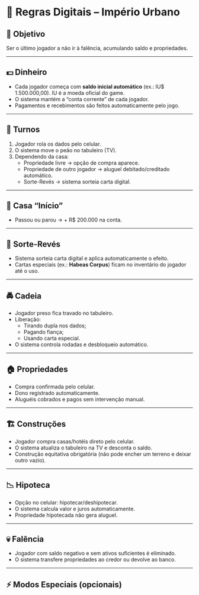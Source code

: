 # 📜 Regras Digitais – Império Urbano

## 🎯 Objetivo  
Ser o último jogador a não ir à falência, acumulando saldo e propriedades.  

---

## 💵 Dinheiro  
- Cada jogador começa com **saldo inicial automático** (ex.: IU$ 1.500.000,00). 
  IU é a moeda oficial do game. 
- O sistema mantém a “conta corrente” de cada jogador.  
- Pagamentos e recebimentos são feitos automaticamente pelo jogo.  

---

## 🎲 Turnos  
1. Jogador rola os dados pelo celular.  
2. O sistema move o peão no tabuleiro (TV).  
3. Dependendo da casa:  
   - Propriedade livre → opção de compra aparece.  
   - Propriedade de outro jogador → aluguel debitado/creditado automático.  
   - Sorte-Revés → sistema sorteia carta digital.  

---

## 🏁 Casa “Início”  
- Passou ou parou → + R$ 200.000 na conta.  

---

## 🎴 Sorte-Revés  
- Sistema sorteia carta digital e aplica automaticamente o efeito.  
- Cartas especiais (ex.: **Habeas Corpus**) ficam no inventário do jogador até o uso.  

---

## 🚔 Cadeia  
- Jogador preso fica travado no tabuleiro.  
- Liberação:  
  - Tirando dupla nos dados;  
  - Pagando fiança;  
  - Usando carta especial.  
- O sistema controla rodadas e desbloqueio automático.  

---

## 🏠 Propriedades  
- Compra confirmada pelo celular.  
- Dono registrado automaticamente.  
- Aluguéis cobrados e pagos sem intervenção manual.  

---

## 🏗️ Construções  
- Jogador compra casas/hotéis direto pelo celular.  
- O sistema atualiza o tabuleiro na TV e desconta o saldo.  
- Construção equitativa obrigatória (não pode encher um terreno e deixar outro vazio).  

---

## 📉 Hipoteca  
- Opção no celular: hipotecar/deshipotecar.  
- O sistema calcula valor e juros automaticamente.  
- Propriedade hipotecada não gera aluguel.  

---

## 💀 Falência  
- Jogador com saldo negativo e sem ativos suficientes é eliminado.  
- O sistema transfere propriedades ao credor ou devolve ao banco.  

---

## ⚡ Modos Especiais (opcionais)
